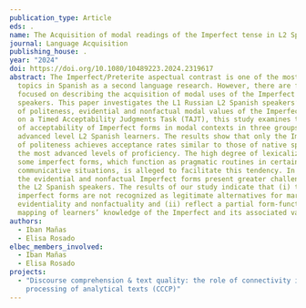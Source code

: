 ```yaml
---
publication_type: Article
eds: .
name: The Acquisition of modal readings of the Imperfect tense in L2 Spanish
journal: Language Acquisition
publishing_house: .
year: "2024"
doi: https://doi.org/10.1080/10489223.2024.2319617
abstract: The Imperfect/Preterite aspectual contrast is one of the most studied
  topics in Spanish as a second language research. However, there are few works
  focused on describing the acquisition of modal uses of the Imperfect by L2
  speakers. This paper investigates the L1 Russian L2 Spanish speakers’ mastery
  of politeness, evidential and nonfactual modal values of the Imperfect. Based
  on a Timed Acceptability Judgments Task (TAJT), this study examines the degree
  of acceptability of Imperfect forms in modal contexts in three groups of
  advanced level L2 Spanish learners. The results show that only the Imperfect
  of politeness achieves acceptance rates similar to those of native speakers at
  the most advanced levels of proficiency. The high degree of lexicalization of
  some imperfect forms, which function as pragmatic routines in certain
  communicative situations, is alleged to facilitate this tendency. In contrast,
  the evidential and nonfactual Imperfect forms present greater challenges for
  the L2 Spanish speakers. The results of our study indicate that (i) the
  imperfect forms are not recognized as legitimate alternatives for marking
  evidentiality and nonfactuality and (ii) reflect a partial form-function
  mapping of learners’ knowledge of the Imperfect and its associated values.
authors:
  - Iban Mañas
  - Elisa Rosado
elbec_members_involved:
  - Iban Mañas
  - Elisa Rosado
projects:
  - "Discourse comprehension & text quality: the role of connectivity in the
    processing of analytical texts (CCCP)"
---
```

